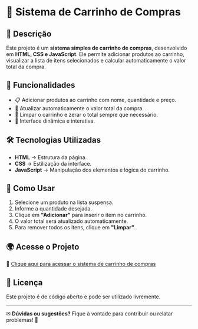 # 🛒 Sistema de Carrinho de Compras

## 📌 Descrição

Este projeto é um **sistema simples de carrinho de compras**, desenvolvido em **HTML, CSS e JavaScript**. Ele permite adicionar produtos ao carrinho, visualizar a lista de itens selecionados e calcular automaticamente o valor total da compra.

## 🚀 Funcionalidades

- 📋 Adicionar produtos ao carrinho com nome, quantidade e preço.
- 🔄 Atualizar automaticamente o valor total da compra.
- 🧹 Limpar o carrinho e zerar o total sempre que necessário.
- 🎨 Interface dinâmica e interativa.

## 🛠️ Tecnologias Utilizadas

- **HTML** → Estrutura da página.
- **CSS** → Estilização da interface.
- **JavaScript** → Manipulação dos elementos e lógica do carrinho.

## 📌 Como Usar

1. Selecione um produto na lista suspensa.
2. Informe a quantidade desejada.
3. Clique em **"Adicionar"** para inserir o item no carrinho.
4. O valor total será atualizado automaticamente.
5. Para remover todos os itens, clique em **"Limpar"**.

## 🌍 Acesse o Projeto

🔗 [Clique aqui para acessar o sistema de carrinho de compras](https://carrinho-compras-kpv6jjdw6-felpsdsantos-projects.vercel.app/)  

## 📜 Licença

Este projeto é de código aberto e pode ser utilizado livremente.

---

✉ **Dúvidas ou sugestões?** Fique à vontade para contribuir ou relatar problemas! 🚀
